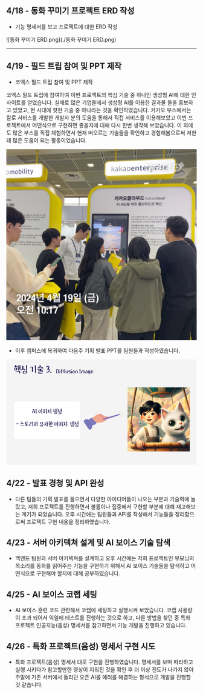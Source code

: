 ## 4/18 - 동화 꾸미기 프로젝트 ERD 작성

- 기능 명세서를 보고 프로젝트에 대한 ERD 작성

![동화 꾸미기 ERD.png](./동화 꾸미기 ERD.png)

---

## 4/19 - 필드 트립 참여 및 PPT 제작

- 코엑스 필드 트립 참여 및 PPT 제작

코엑스 필드 트립에 참여하여 이번 프로젝트의 핵심 기술 중 하나인 생성형 AI에 대한 인사이트를 얻었습니다. 실제로 많은 기업들에서 생성형 AI를 이용한 결과물 들을 홍보하고 있었고, 현 시대에 핫한 기술 중 하나라는 것을 확인하였습니다. 카카오 부스에서는 칼로 서비스를 개발한 개발자 분의 도움을 통해서 직접 서비스를 이용해보았고 이번 프로젝트에서 어떤식으로 구현하면 좋을지에 대해 다시 한번 생각해 보았습니다. 이 외에도 많은 부스를 직접 체험하면서 현재 떠오르는 기술들을 확인하고 경험해봄으로써 저한테 많은 도움이 되는 활동이었습니다.

![159A369C-8FD2-4B90-94F7-CEE0CE859A79.jpg](./159A369C-8FD2-4B90-94F7-CEE0CE859A79.jpg)

- 이후 캠퍼스에 복귀하여 다음주 기획 발표 PPT를 팀원들과 작성하였습니다.

![image.png](./image.png)

## 4/22 - 발표 경청 및 API 완성

- 다른 팀들의 기획 발표를 들으면서 다양한 아이디어들이 나오는 부분과 기술력에 놀랐고, 저희 프로젝트를 진행하면서 볼륨이나 집중해서 구현할 부분에 대해 재고해보는 계기가 되었습니다. 오후 시간에는 팀원들과 API를 작성해서 기능들을 정리함으로써 프로젝트 구현 내용을 정리하였습니다.

## 4/23 - 서버 아키텍쳐 설계 및 AI 보이스 기술 탐색

- 백엔드 팀원과 서버 아키텍쳐를 설계하고 오후 시간에는 저희 프로젝트인 부모님의 목소리를 동화를 읽어주는 기능을 구현하기 위해서 AI 보이스 기술들을 탐색하고 어떤식으로 구현해야 할지에 대해 공부하였습니다.

## 4/25 - AI 보이스 코랩 세팅

- AI 보이스 훈련 코드 관련해서 코랩에 세팅하고 실행시켜 보았습니다. 코랩 사용량이 초과 되어서 익일에 테스트를 진행하는 것으로 하고, 다른 방법을 찾던 중 특화 프로젝트 인공지능(음성) 명세서를 참고하면서 기능 개발을 진행하고 있습니다.

## 4/26 - 특화 프로젝트(음성) 명세서 구현 시도

- 특화 프로젝트(음성) 명세서 대로 구현을 진행하였습니다. 명세서를 보며 따라하고 실행 시키다가 참고할만한 영상이 지워진 것을 확인 후 더 이상 진도가 나가지 않아 주말에 기존 서버에서 돌리던 오픈 AI를 에러를 해결하는 형식으로 개발을 진행할 것 같습니다.